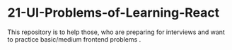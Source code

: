 # 21-UI-Problems-of-Learning-React
This repository is to help those, who are preparing for interviews and want to practice basic/medium frontend problems .
